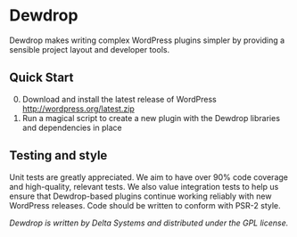 Dewdrop
=======

Dewdrop makes writing complex WordPress plugins simpler by providing a 
sensible project layout and developer tools.


Quick Start
-----------

0. Download and install the latest release of WordPress <http://wordpress.org/latest.zip>
0. Run a magical script to create a new plugin with the Dewdrop libraries and dependencies in place


Testing and style
-----------------

Unit tests are greatly appreciated.  We aim to have over 90% code coverage and 
high-quality, relevant tests.  We also value integration tests to help us ensure
that Dewdrop-based plugins continue working reliably with new WordPress releases.
Code should be written to conform with PSR-2 style.


_Dewdrop is written by Delta Systems and distributed under the GPL license._
